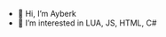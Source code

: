 - 👋 Hi, I’m Ayberk
- 👀 I’m interested in LUA, JS, HTML, C#


<!---
AyberkRs/AyberkRs is a ✨ special ✨ repository because its `README.md` (this file) appears on your GitHub profile.
You can click the Preview link to take a look at your changes.
--->
